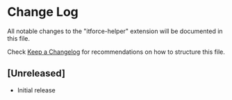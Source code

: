# Change Log

All notable changes to the "itforce-helper" extension will be documented in this file.

Check [Keep a Changelog](http://keepachangelog.com/) for recommendations on how to structure this file.

## [Unreleased]

- Initial release